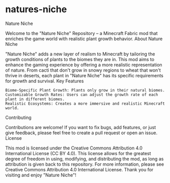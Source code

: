 # natures-niche

Nature Niche

Welcome to the "Nature Niche" Repository – a Minecraft Fabric mod that enriches the game world with realistic plant growth behavior.
About Nature Niche

"Nature Niche" adds a new layer of realism to Minecraft by tailoring the growth conditions of plants to the biomes they are in. This mod aims to enhance the gaming experience by offering a more realistic representation of nature. From cacti that don't grow in snowy regions to wheat that won't thrive in deserts, each plant in "Nature Niche" has its specific requirements for growth and survival.
Key Features

    Biome-Specific Plant Growth: Plants only grow in their natural biomes.
    Customizable Growth Rates: Users can adjust the growth rate of each plant in different biomes.
    Realistic Ecosystems: Creates a more immersive and realistic Minecraft world.

Contributing

Contributions are welcome! If you want to fix bugs, add features, or just give feedback, please feel free to create a pull request or open an issue.
License

This mod is licensed under the Creative Commons Attribution 4.0 International License (CC BY 4.0). This license allows for the greatest degree of freedom in using, modifying, and distributing the mod, as long as attribution is given back to this repository. For more information, please see Creative Commons Attribution 4.0 International License.
Thank you for visiting and enjoy "Nature Niche"!